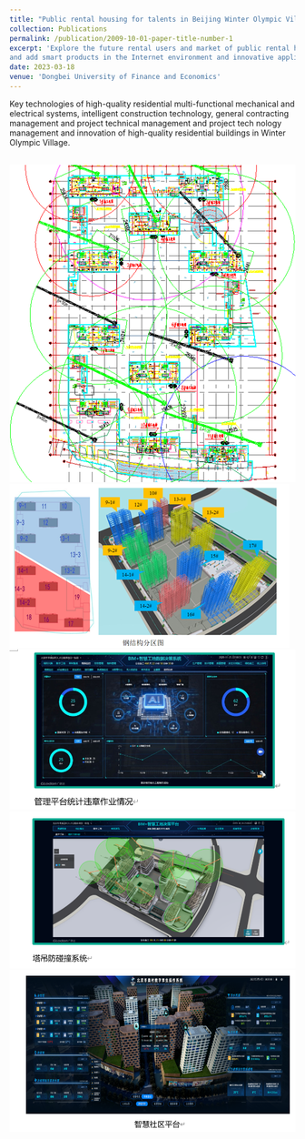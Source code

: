 ```yaml
---
title: "Public rental housing for talents in Beijing Winter Olympic Village"
collection: Publications
permalink: /publication/2009-10-01-paper-title-number-1
excerpt: 'Explore the future rental users and market of public rental housing, make targeted innovative build ing analysis, update 
and add smart products in the Internet environment and innovative applications.'
date: 2023-03-18
venue: 'Dongbei University of Finance and Economics'
---
```

Key technologies of high-quality residential multi-functional mechanical and electrical systems, intelligent construction technology, 
general contracting management and project technical management and project tech nology management and innovation of high-quality 
residential buildings in Winter Olympic Village.

<br/><img src='/images/dongao11.png'><br/><img src='/images/dongao22.png'><br/><img src='/images/dongao33.png'><br/><img src='/images/dongao44.png'><br/><img src='/images/dongao55.png'>

